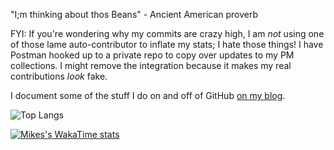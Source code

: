 "I;m thinking about thos Beans" - Ancient American proverb

FYI: If you're wondering why my commits are crazy high, I am _not_ using one of those lame auto-contributor to inflate my stats; I hate those things! I have Postman hooked up to a private repo to copy over updates to my PM collections. I might remove the integration because it makes my real contributions _look_ fake.

I document some of the stuff I do on and off of GitHub [on my blog](blog.mikecodes.software).

![Top Langs](https://github-readme-stats.vercel.app/api/top-langs/?username=michael-hart-github&layout=compact&theme=dracula)

[![Mikes's WakaTime stats](https://github-readme-stats.vercel.app/api/wakatime?username=Monoxide5045)](https://github.com/michael-hart-github/github-readme-stats&layout=compact)
